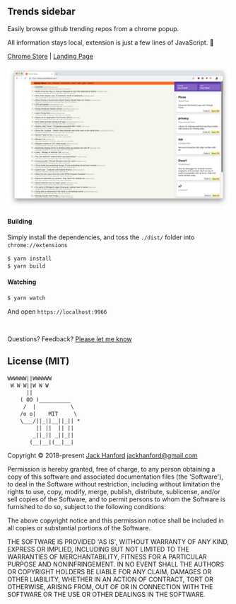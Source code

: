 ## Trends sidebar

Easily browse github trending repos from a chrome popup.

All information stays local, extension is just a few lines of JavaScript. 🎉

[Chrome Store](https://chrome.google.com/webstore/detail/dffakiimcpeogagieklcdchklmghdnhd) | [Landing Page](https://jackhanford.com/trends-sidebar)

![preview](https://github.com/hanford/trends-sidebar/blob/master/preview.png)

#### Building
Simply install the dependencies, and toss the `./dist/` folder into `chrome://extensions`
```sh
$ yarn install
$ yarn build
```

#### Watching
```sh
$ yarn watch
```

And open `https://localhost:9966`

<br />

Questions? Feedback? [Please let me know](https://github.com/hanford/trends-sidebar/issues/new)

## License (MIT)

```
WWWWWW||WWWWWW
 W W W||W W W
      ||
    ( OO )__________
     /  |           \
    /o o|    MIT     \
    \___/||_||__||_|| *
         || ||  || ||
        _||_|| _||_||
       (__|__|(__|__|
```
Copyright © 2018-present [Jack Hanford](http://jackhanford.com) jackhanford@gmail.com

Permission is hereby granted, free of charge, to any person obtaining a copy of this software and associated documentation files (the 'Software'), to deal in the Software without restriction, including without limitation the rights to use, copy, modify, merge, publish, distribute, sublicense, and/or sell copies of the Software, and to permit persons to whom the Software is furnished to do so, subject to the following conditions:

The above copyright notice and this permission notice shall be included in all copies or substantial portions of the Software.

THE SOFTWARE IS PROVIDED 'AS IS', WITHOUT WARRANTY OF ANY KIND, EXPRESS OR IMPLIED, INCLUDING BUT NOT LIMITED TO THE WARRANTIES OF MERCHANTABILITY, FITNESS FOR A PARTICULAR PURPOSE AND NONINFRINGEMENT. IN NO EVENT SHALL THE AUTHORS OR COPYRIGHT HOLDERS BE LIABLE FOR ANY CLAIM, DAMAGES OR OTHER LIABILITY, WHETHER IN AN ACTION OF CONTRACT, TORT OR OTHERWISE, ARISING FROM, OUT OF OR IN CONNECTION WITH THE SOFTWARE OR THE USE OR OTHER DEALINGS IN THE SOFTWARE.

